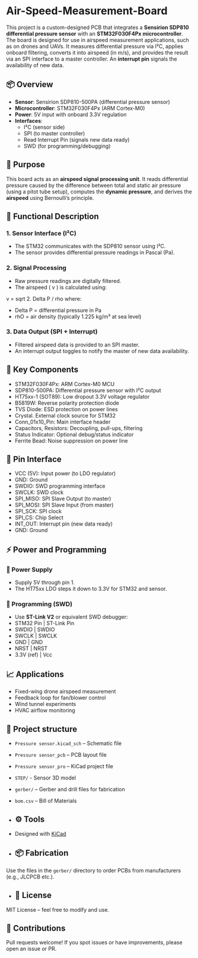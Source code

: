 # Air-Speed-Measurement-Board
This project is a custom-designed PCB that integrates a **Sensirion SDP810 differential pressure sensor** with an **STM32F030F4Px microcontroller**. The board is designed for use in airspeed measurement applications, such as on drones and UAVs. It measures differential pressure via I²C, applies onboard filtering, converts it into airspeed (in m/s), and provides the result via an SPI interface to a master controller. An **interrupt pin** signals the availability of new data.

## 📦 Overview

- **Sensor**: Sensirion SDP810-500PA (differential pressure sensor)
- **Microcontroller**: STM32F030F4Px (ARM Cortex-M0)
- **Power**: 5V input with onboard 3.3V regulation
- **Interfaces**:
  - I²C (sensor side)
  - SPI (to master controller)
  - Read Interrupt Pin (signals new data ready)
  - SWD (for programming/debugging)
 
 ## 🎯 Purpose

This board acts as an **airspeed signal processing unit**. It reads differential pressure caused by the difference between total and static air pressure (using a pitot tube setup), computes the **dynamic pressure**, and derives the **airspeed** using Bernoulli’s principle.

## 🧠 Functional Description

### 1. **Sensor Interface (I²C)**
- The STM32 communicates with the SDP810 sensor using I²C.
- The sensor provides differential pressure readings in Pascal (Pa).

### 2. **Signal Processing**
- Raw pressure readings are digitally filtered.
- The airspeed \( v \) is calculated using:

v = sqrt 2. Delta P / rho
where:
- Delta P = differential pressure in Pa
- rhO = air density (typically 1.225 kg/m³ at sea level)

### 3. **Data Output (SPI + Interrupt)**
- Filtered airspeed data is provided to an SPI master.
- An interrupt output toggles to notify the master of new data availability.

## 🔧 Key Components
- STM32F030F4Px: ARM Cortex-M0 MCU
- SDP810-500PA: Differential pressure sensor with I²C output
- HT75xx-1 (SOT89): Low dropout 3.3V voltage regulator
- B5819W: Reverse polarity protection diode
- TVS Diode: ESD protection on power lines
- Crystal. External clock source for STM32
- Conn_01x10_Pin: Main interface header
- Capacitors, Resistors: Decoupling, pull-ups, filtering
- Status Indicator: Optional debug/status indicator
- Ferrite Bead: Noise suppression on power line

## 📐 Pin Interface 

- VCC (5V): Input power (to LDO regulator)
- GND: Ground
- SWDIO: SWD programming interface
- SWCLK: SWD clock
- SPI_MISO: SPI Slave Output (to master)
- SPI_MOSI: SPI Slave Input (from master)
- SPI_SCK: SPI clock
- SPI_CS: Chip Select
- INT_OUT: Interrupt pin (new data ready)
- GND: Ground

## ⚡ Power and Programming
### 🔋 Power Supply

- Supply 5V through pin 1.
- The HT75xx LDO steps it down to 3.3V for STM32 and sensor.

### 🧠 Programming (SWD)

- Use **ST-Link V2** or equivalent SWD debugger:
-  STM32 Pin | ST-Link Pin
-  SWDIO     | SWDIO
-  SWCLK     | SWCLK
-  GND       | GND
-  NRST      | NRST
- 3.3V (ref) | Vcc

## 📈 Applications

- Fixed-wing drone airspeed measurement
- Feedback loop for fan/blower control
- Wind tunnel experiments
- HVAC airflow monitoring

## 📂 Project structure
- `Pressure sensor.kicad_sch` – Schematic file
- `Pressure sensor_pcb` – PCB layout file
- `Pressure sensor_pro` – KiCad project file
- `STEP/` - Sensor 3D model
- `gerber/` – Gerber and drill files for fabrication
- `bom.csv` – Bill of Materials

- ## ⚙️ Tools
- Designed with [KiCad](https://kicad.org/)

- ## 📦 Fabrication
Use the files in the `gerber/` directory to order PCBs from manufacturers (e.g., JLCPCB etc.).


- ## 📄 License
MIT License – feel free to modify and use.

## 🙌 Contributions
Pull requests welcome! If you spot issues or have improvements, please open an issue or PR.
